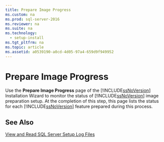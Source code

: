 ```yaml
---
title: Prepare Image Progress
ms.custom: na
ms.prod: sql-server-2016
ms.reviewer: na
ms.suite: na
ms.technology: 
  - setup-install
ms.tgt_pltfrm: na
ms.topic: article
ms.assetid: a0539190-a0cd-4d05-97a4-659d9f949952
---
```

# Prepare Image Progress
  Use the **Prepare Image Progress** page of the [!INCLUDE[ssNoVersion](../../Token/Other/ssNoVersion_md.md)] Installation Wizard to monitor the status of [!INCLUDE[ssNoVersion](../../Token/Other/ssNoVersion_md.md)] image preparation setup. At the completion of this step, this page lists the status for each [!INCLUDE[ssNoVersion](../../Token/Other/ssNoVersion_md.md)] feature prepared during this process.  
  
## See Also  
 [View and Read SQL Server Setup Log Files](../../Topics/TopicNameNotContainA/View-and-Read-SQL-Server-Setup-Log-Files.md)  
  
  
